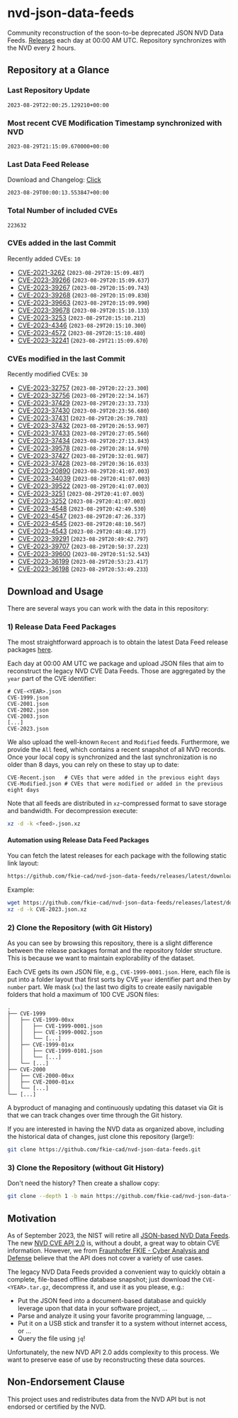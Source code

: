 # nvd-json-data-feeds

Community reconstruction of the soon-to-be deprecated JSON NVD Data Feeds. 
[Releases](https://github.com/fkie-cad/nvd-json-data-feeds/releases/latest) each day at 00:00 AM UTC.
Repository synchronizes with the NVD every 2 hours.

## Repository at a Glance

### Last Repository Update

```plain
2023-08-29T22:00:25.129210+00:00
```

### Most recent CVE Modification Timestamp synchronized with NVD

```plain
2023-08-29T21:15:09.670000+00:00
```

### Last Data Feed Release

Download and Changelog: [Click](https://github.com/fkie-cad/nvd-json-data-feeds/releases/latest)

```plain
2023-08-29T00:00:13.553847+00:00
```

### Total Number of included CVEs

```plain
223632
```

### CVEs added in the last Commit

Recently added CVEs: `10`

* [CVE-2021-3262](CVE-2021/CVE-2021-32xx/CVE-2021-3262.json) (`2023-08-29T20:15:09.487`)
* [CVE-2023-39266](CVE-2023/CVE-2023-392xx/CVE-2023-39266.json) (`2023-08-29T20:15:09.637`)
* [CVE-2023-39267](CVE-2023/CVE-2023-392xx/CVE-2023-39267.json) (`2023-08-29T20:15:09.743`)
* [CVE-2023-39268](CVE-2023/CVE-2023-392xx/CVE-2023-39268.json) (`2023-08-29T20:15:09.830`)
* [CVE-2023-39663](CVE-2023/CVE-2023-396xx/CVE-2023-39663.json) (`2023-08-29T20:15:09.990`)
* [CVE-2023-39678](CVE-2023/CVE-2023-396xx/CVE-2023-39678.json) (`2023-08-29T20:15:10.133`)
* [CVE-2023-3253](CVE-2023/CVE-2023-32xx/CVE-2023-3253.json) (`2023-08-29T20:15:10.213`)
* [CVE-2023-4346](CVE-2023/CVE-2023-43xx/CVE-2023-4346.json) (`2023-08-29T20:15:10.300`)
* [CVE-2023-4572](CVE-2023/CVE-2023-45xx/CVE-2023-4572.json) (`2023-08-29T20:15:10.480`)
* [CVE-2023-32241](CVE-2023/CVE-2023-322xx/CVE-2023-32241.json) (`2023-08-29T21:15:09.670`)


### CVEs modified in the last Commit

Recently modified CVEs: `30`

* [CVE-2023-32757](CVE-2023/CVE-2023-327xx/CVE-2023-32757.json) (`2023-08-29T20:22:23.300`)
* [CVE-2023-32756](CVE-2023/CVE-2023-327xx/CVE-2023-32756.json) (`2023-08-29T20:22:34.167`)
* [CVE-2023-37429](CVE-2023/CVE-2023-374xx/CVE-2023-37429.json) (`2023-08-29T20:23:33.733`)
* [CVE-2023-37430](CVE-2023/CVE-2023-374xx/CVE-2023-37430.json) (`2023-08-29T20:23:56.680`)
* [CVE-2023-37431](CVE-2023/CVE-2023-374xx/CVE-2023-37431.json) (`2023-08-29T20:26:39.703`)
* [CVE-2023-37432](CVE-2023/CVE-2023-374xx/CVE-2023-37432.json) (`2023-08-29T20:26:53.907`)
* [CVE-2023-37433](CVE-2023/CVE-2023-374xx/CVE-2023-37433.json) (`2023-08-29T20:27:05.560`)
* [CVE-2023-37434](CVE-2023/CVE-2023-374xx/CVE-2023-37434.json) (`2023-08-29T20:27:13.843`)
* [CVE-2023-39578](CVE-2023/CVE-2023-395xx/CVE-2023-39578.json) (`2023-08-29T20:28:14.970`)
* [CVE-2023-37427](CVE-2023/CVE-2023-374xx/CVE-2023-37427.json) (`2023-08-29T20:32:01.987`)
* [CVE-2023-37428](CVE-2023/CVE-2023-374xx/CVE-2023-37428.json) (`2023-08-29T20:36:16.033`)
* [CVE-2023-20890](CVE-2023/CVE-2023-208xx/CVE-2023-20890.json) (`2023-08-29T20:41:07.003`)
* [CVE-2023-34039](CVE-2023/CVE-2023-340xx/CVE-2023-34039.json) (`2023-08-29T20:41:07.003`)
* [CVE-2023-39522](CVE-2023/CVE-2023-395xx/CVE-2023-39522.json) (`2023-08-29T20:41:07.003`)
* [CVE-2023-3251](CVE-2023/CVE-2023-32xx/CVE-2023-3251.json) (`2023-08-29T20:41:07.003`)
* [CVE-2023-3252](CVE-2023/CVE-2023-32xx/CVE-2023-3252.json) (`2023-08-29T20:41:07.003`)
* [CVE-2023-4548](CVE-2023/CVE-2023-45xx/CVE-2023-4548.json) (`2023-08-29T20:42:49.530`)
* [CVE-2023-4547](CVE-2023/CVE-2023-45xx/CVE-2023-4547.json) (`2023-08-29T20:47:26.337`)
* [CVE-2023-4545](CVE-2023/CVE-2023-45xx/CVE-2023-4545.json) (`2023-08-29T20:48:10.567`)
* [CVE-2023-4543](CVE-2023/CVE-2023-45xx/CVE-2023-4543.json) (`2023-08-29T20:48:48.177`)
* [CVE-2023-39291](CVE-2023/CVE-2023-392xx/CVE-2023-39291.json) (`2023-08-29T20:49:42.797`)
* [CVE-2023-39707](CVE-2023/CVE-2023-397xx/CVE-2023-39707.json) (`2023-08-29T20:50:37.223`)
* [CVE-2023-39600](CVE-2023/CVE-2023-396xx/CVE-2023-39600.json) (`2023-08-29T20:51:52.543`)
* [CVE-2023-36199](CVE-2023/CVE-2023-361xx/CVE-2023-36199.json) (`2023-08-29T20:53:23.417`)
* [CVE-2023-36198](CVE-2023/CVE-2023-361xx/CVE-2023-36198.json) (`2023-08-29T20:53:49.233`)


## Download and Usage

There are several ways you can work with the data in this repository:

### 1) Release Data Feed Packages

The most straightforward approach is to obtain the latest Data Feed release packages [here](https://github.com/fkie-cad/nvd-json-data-feeds/releases/latest).

Each day at 00:00 AM UTC we package and upload JSON files that aim to reconstruct the legacy NVD CVE Data Feeds.
Those are aggregated by the `year` part of the CVE identifier:

```
# CVE-<YEAR>.json
CVE-1999.json
CVE-2001.json
CVE-2002.json
CVE-2003.json
[...]
CVE-2023.json
```

We also upload the well-known `Recent` and `Modified` feeds.
Furthermore, we provide the `All` feed, which contains a recent snapshot of all NVD records.
Once your local copy is synchronized and the last synchronization is no older than 8 days, you can rely on these to stay up to date:

```plain
CVE-Recent.json   # CVEs that were added in the previous eight days
CVE-Modified.json # CVEs that were modified or added in the previous eight days
```

Note that all feeds are distributed in `xz`-compressed format to save storage and bandwidth.
For decompression execute:

```sh
xz -d -k <feed>.json.xz
```


#### Automation using Release Data Feed Packages

You can fetch the latest releases for each package with the following static link layout:

```sh
https://github.com/fkie-cad/nvd-json-data-feeds/releases/latest/download/CVE-<YEAR>.json.xz
```

Example:

```sh
wget https://github.com/fkie-cad/nvd-json-data-feeds/releases/latest/download/CVE-2023.json.xz
xz -d -k CVE-2023.json.xz
```

### 2) Clone the Repository (with Git History)

As you can see by browsing this repository, there is a slight difference between the release packages format and the repository folder structure.
This is because we want to maintain explorability of the dataset.

Each CVE gets its own JSON file, e.g., `CVE-1999-0001.json`.
Here, each file is put into a folder layout that first sorts by CVE `year` identifier part and then by `number` part.
We mask (`xx`) the last two digits to create easily navigable folders that hold a maximum of 100 CVE JSON files:

```plain
.
├── CVE-1999
│   ├── CVE-1999-00xx
│   │   ├── CVE-1999-0001.json
│   │   ├── CVE-1999-0002.json
│   │   └── [...]
│   ├── CVE-1999-01xx
│   │   ├── CVE-1999-0101.json
│   │   └── [...]
│   └── [...]
├── CVE-2000
│   ├── CVE-2000-00xx
│   ├── CVE-2000-01xx
│   └── [...]
└── [...]
```

A byproduct of managing and continuously updating this dataset via Git is that we can track changes over time through the Git history.

If you are interested in having the NVD data as organized above, including the historical data of changes, just clone this repository (large!):

```sh
git clone https://github.com/fkie-cad/nvd-json-data-feeds.git
```

### 3) Clone the Repository (without Git History)

Don't need the history? Then create a shallow copy:

```sh
git clone --depth 1 -b main https://github.com/fkie-cad/nvd-json-data-feeds.git
```

## Motivation

As of September 2023, the NIST will retire all [JSON-based NVD Data Feeds](https://nvd.nist.gov/vuln/data-feeds#divRetirementBanner-1).
The new [NVD CVE API 2.0](https://nvd.nist.gov/developers/vulnerabilities) is, without a doubt, a great way to obtain CVE information.
However, we from [Fraunhofer FKIE - Cyber Analysis and Defense](https://www.fkie.fraunhofer.de/en/departments/cad.html) believe that the API does not cover a variety of use cases.

The legacy NVD Data Feeds provided a convenient way to quickly obtain a complete, file-based offline database snapshot; just download the `CVE-<YEAR>.tar.gz`, decompress it, and use it as you please, e.g.:

* Put the JSON feed into a document-based database and quickly leverage upon that data in your software project, ...
* Parse and analyze it using your favorite programming language, ...
* Put it on a USB stick and transfer it to a system without internet access, or ...
* Query the file using `jq`!

Unfortunately, the new NVD API 2.0 adds complexity to this process.
We want to preserve ease of use by reconstructing these data sources.

## Non-Endorsement Clause

This project uses and redistributes data from the NVD API but is not endorsed or certified by the NVD.